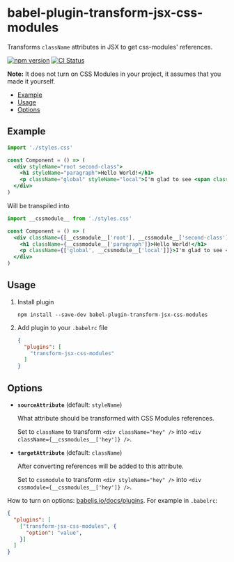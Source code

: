 # babel-plugin-transform-jsx-css-modules

Transforms `className` attributes in JSX to get css-modules' references.

[![npm version](https://img.shields.io/npm/v/babel-plugin-transform-jsx-css-modules.svg?longCache)](https://www.npmjs.com/package/babel-plugin-transform-jsx-css-modules) [![CI Status](https://img.shields.io/circleci/project/github/ezhlobo/babel-plugin-transform-jsx-css-modules/master.svg?longCache)](https://circleci.com/gh/ezhlobo/babel-plugin-transform-jsx-css-modules/tree/master)

**Note:** It does not turn on CSS Modules in your project, it assumes that you made it yourself.

- [Example](#example)
- [Usage](#usage)
- [Options](#options)

## Example

```jsx
import './styles.css'

const Component = () => (
  <div styleName="root second-class">
    <h1 styleName="paragraph">Hello World!</h1>
    <p className="global" styleName="local">I'm glad to see <span className="just-global">you</span></p>
  </div>
)
```

Will be transpiled into

```jsx
import __cssmodule__ from './styles.css'

const Component = () => (
  <div className={[__cssmodule__['root'], __cssmodule__['second-class']]}>
    <h1 className={__cssmodule__['paragraph']}>Hello World!</h1>
    <p className={['global', __cssmodule__['local']]}>I'm glad to see <span className="just-global">you</span></p>
  </div>
)
```

## Usage

1. Install plugin

   ```shell
   npm install --save-dev babel-plugin-transform-jsx-css-modules
   ```
   
2. Add plugin to your `.babelrc` file

   ```json
   {
     "plugins": [
       "transform-jsx-css-modules"
     ]
   }
   ```

## Options

- **`sourceAttribute`** (default: `styleName`)

   What attribute should be transformed with CSS Modules references.
   
   Set to `className` to transform `<div className="hey" />` into `<div className={__cssmodules__['hey']} />`.
   
- **`targetAttribute`** (default: `className`)
   
   After converting references will be added to this attribute.
   
   Set to `cssmodule` to transform `<div styleName="hey" />` into `<div cssmodule={__cssmodules__['hey']} />`.
   
How to turn on options: [babeljs.io/docs/plugins](http://babeljs.io/docs/plugins/#pluginpreset-options). For example in `.babelrc`:

```json
{
  "plugins": [
    ["transform-jsx-css-modules", {
      "option": "value",
    }]
  ]
}
```
